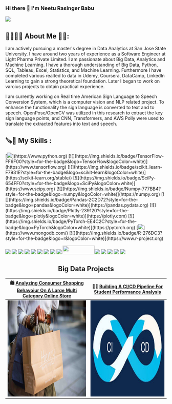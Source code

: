 ### Hi there :wave: I'm Neetu Rasinger Babu
[![](https://img.shields.io/badge/LinkedIn-0077B5?style=for-the-badge&logo=linkedin&logoColor=white)]( https://www.linkedin.com/in/neetu-rasinger-babu-99837a241/
) 

<h2> 👨‍🎓🙋‍♂️ About Me 💼🎒: </h2>

I am actively pursuing a master's degree in Data Analytics at San Jose State University. I have around two years of experience as a Software Engineer at Light Pharma Private Limited. I am passionate about Big Data, Analytics and Machine Learning. I have a thorough understanding of Big Data, Python, SQL, Tableau, Excel, Statistics, and Machine Learning. Furthermore I have completed various realted to data in Udemy, Coursera, DataCamp, LinkedIn Learning to gain a strong theoretical foundation. Later I began to work on varoius projects to obtain practical experience.

I am currently working on Real time American Sign Language to Speech Conversion System, which is a computer vision and NLP related project. To enhance the functionality the sign language is converted to text and to  speech. OpenPose/OpenCV was utilized in this research to extract the key sign language points, and CNN, Transformers, and AWS Polly were used to translate the extracted features into text and speech.

<h2>🪚🔧 My Skills :</h2>
[<img src="https://img.shields.io/badge/Python-FFD43B?style=for-the-badge&logo=python&logoColor=darkgreen"/>](https://www.python.org)  [![](https://img.shields.io/badge/TensorFlow-FF6F00?style=for-the-badge&logo=TensorFlow&logoColor=white)](https://www.tensorflow.org) [![](https://img.shields.io/badge/scikit_learn-F7931E?style=for-the-badge&logo=scikit-learn&logoColor=white)](https://scikit-learn.org/stable/) [![](https://img.shields.io/badge/SciPy-654FF0?style=for-the-badge&logo=SciPy&logoColor=white)](https://www.scipy.org) [![](https://img.shields.io/badge/Numpy-777BB4?style=for-the-badge&logo=numpy&logoColor=white)](https://numpy.org) [![](https://img.shields.io/badge/Pandas-2C2D72?style=for-the-badge&logo=pandas&logoColor=white)](https://pandas.pydata.org)  [![](https://img.shields.io/badge/Plotly-239120?style=for-the-badge&logo=plotly&logoColor=white)](https://plotly.com)   [![](https://img.shields.io/badge/PyTorch-EE4C2C?style=for-the-badge&logo=PyTorch&logoColor=white)](https://pytorch.org) 
[<img src = "https://img.shields.io/badge/MongoDB-4EA94B?style=for-the-badge&logo=mongodb&logoColor=white"/>](https://www.mongodb.com/) [![](https://img.shields.io/badge/R-276DC3?style=for-the-badge&logo=r&logoColor=white)](https://www.r-project.org)

[![](https://img.shields.io/badge/Scala-DC322F?style=for-the-badge&logo=scala&logoColor=white)](https://www.scala-lang.org) [![](https://img.shields.io/badge/json-5E5C5C?style=for-the-badge&logo=json&logoColor=white)](https://www.json.org/json-en.html) [![](https://img.shields.io/badge/Tableau-E97627?style=for-the-badge&logo=Tableau&logoColor=white)](https://www.tableau.com) [![](https://img.shields.io/badge/C-00599C?style=for-the-badge&logo=c&logoColor=white)](https://www.cprogramming.com) [![](https://img.shields.io/badge/Keras-D00000?style=for-the-badge&logo=Keras&logoColor=white)](https://keras.io) [![](https://img.shields.io/badge/MySQL-00000F?style=for-the-badge&logo=mysql&logoColor=white)](https://www.mysql.com) [![](https://img.shields.io/badge/conda-342B029.svg?&style=for-the-badge&logo=anaconda&logoColor=white)](https://www.anaconda.com) [![](https://img.shields.io/badge/PowerBI-F2C811?style=for-the-badge&logo=Power%20BI&logoColor=white)](https://powerbi.microsoft.com/en-us/) [![](https://img.shields.io/badge/Colab-F9AB00?style=for-the-badge&logo=googlecolab&color=525252)](https://colab.research.google.com) [<img src = "https://img.shields.io/badge/SQLite-07405E?style=for-the-badge&logo=sqlite&logoColor=white" width = "100" height = "27.5"/>](https://www.sqlite.org/index.html)[![](https://img.shields.io/badge/LaTeX-47A141?style=for-the-badge&logo=LaTeX&logoColor=white)](https://www.latex-project.org) [![](https://img.shields.io/badge/Java-ED8B00?style=for-the-badge&logo=java&logoColor=white)](https://www.java.com/en/) [![](https://img.shields.io/badge/Microsoft_Excel-217346?style=for-the-badge&logo=microsoft-excel&logoColor=white)](https://www.microsoft.com/en-us/microsoft-365/excel) [![](https://img.shields.io/badge/Microsoft_PowerPoint-B7472A?style=for-the-badge&logo=microsoft-powerpoint&logoColor=white)](https://www.microsoft.com/en-us/microsoft-365/powerpoint) [![](https://img.shields.io/badge/Microsoft_Office-D83B01?style=for-the-badge&logo=microsoft-office&logoColor=white)](https://www.office.com)

<h2 align = "center"> Big Data Projects </h2> 


| 🛍️ [Analyzing Consumer Shopping Behavoiur On A Large Multi Category Online Store](https://github.com/NeetuSyam/Analyzing-Consumer-Shopping-Behavior-from-a-large-multi-category-online-store)| 🧑‍🎓 [Building A CI/CD Pipeline For Student Performance Analysis](https://github.com/NeetuSyam/mlproject)|
| :-:| :-:| 
| [<img src = "https://github.com/NeetuSyam/Analyzing-Consumer-Shopping-Behavior-from-a-large-multi-category-online-store/blob/main/shopping.jpg" width = 500 height = 300/>](https://github.com/NeetuSyam/Analyzing-Consumer-Shopping-Behavior-from-a-large-multi-category-online-store)| [<img src = "https://github.com/NeetuSyam/mlproject/blob/main/Ci_pipeline.jpg" width = 500 height = 300/>](https://github.com/NeetuSyam/mlproject)













